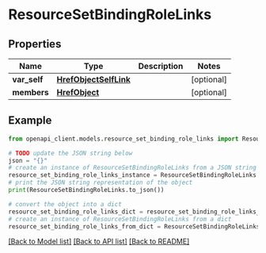 # ResourceSetBindingRoleLinks


## Properties

Name | Type | Description | Notes
------------ | ------------- | ------------- | -------------
**var_self** | [**HrefObjectSelfLink**](HrefObjectSelfLink.md) |  | [optional] 
**members** | [**HrefObject**](HrefObject.md) |  | [optional] 

## Example

```python
from openapi_client.models.resource_set_binding_role_links import ResourceSetBindingRoleLinks

# TODO update the JSON string below
json = "{}"
# create an instance of ResourceSetBindingRoleLinks from a JSON string
resource_set_binding_role_links_instance = ResourceSetBindingRoleLinks.from_json(json)
# print the JSON string representation of the object
print(ResourceSetBindingRoleLinks.to_json())

# convert the object into a dict
resource_set_binding_role_links_dict = resource_set_binding_role_links_instance.to_dict()
# create an instance of ResourceSetBindingRoleLinks from a dict
resource_set_binding_role_links_from_dict = ResourceSetBindingRoleLinks.from_dict(resource_set_binding_role_links_dict)
```
[[Back to Model list]](../README.md#documentation-for-models) [[Back to API list]](../README.md#documentation-for-api-endpoints) [[Back to README]](../README.md)


